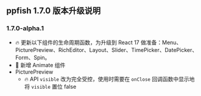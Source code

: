 ## ppfish 1.7.0 版本升级说明

### 1.7.0-alpha.1
- 🔥 更新以下组件的生命周期函数，为升级到 React 17 做准备：Menu、PicturePreview、RichEditor、Layout、Slider、TimePicker、DatePicker、Form、Spin。
- 🎊 新增 Animate 组件
- PicturePreview
  - 🔥 API `visible` 改为完全受控，使用时需要在 `onClose` 回调函数中显示地将 `visible` 置位 false
